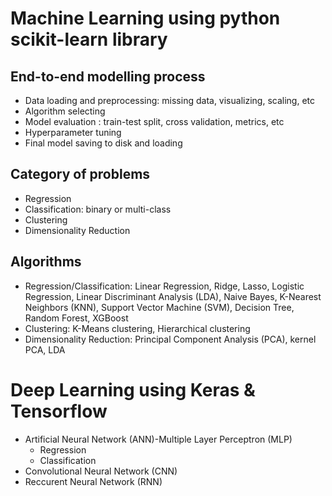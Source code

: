 Machine Learning using python scikit-learn library
============
End-to-end modelling process
------------
- Data loading and preprocessing: missing data, visualizing, scaling, etc
- Algorithm selecting 
- Model evaluation : train-test split, cross validation, metrics, etc
- Hyperparameter tuning 
- Final model saving to disk and loading  

Category of problems
------------
- Regression
- Classification: binary or multi-class
- Clustering
- Dimensionality Reduction

Algorithms
------------
- Regression/Classification: Linear Regression, Ridge, Lasso, Logistic Regression, Linear Discriminant Analysis (LDA), Naive Bayes, K-Nearest Neighbors (KNN), Support Vector Machine (SVM), Decision Tree, Random Forest, XGBoost
- Clustering: K-Means clustering, Hierarchical clustering
- Dimensionality Reduction: Principal Component Analysis (PCA), kernel PCA, LDA
  
  
Deep Learning using Keras & Tensorflow
============
- Artificial Neural Network (ANN)-Multiple Layer Perceptron (MLP)
  - Regression
  - Classification
- Convolutional Neural Network (CNN)
- Reccurent Neural Network (RNN)
